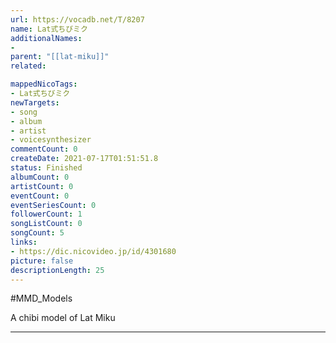 ```yaml
---
url: https://vocadb.net/T/8207
name: Lat式ちびミク
additionalNames: 
- 
parent: "[[lat-miku]]"
related:

mappedNicoTags:
- Lat式ちびミク
newTargets:
- song
- album
- artist
- voicesynthesizer
commentCount: 0
createDate: 2021-07-17T01:51:51.8
status: Finished
albumCount: 0
artistCount: 0
eventCount: 0
eventSeriesCount: 0
followerCount: 1
songListCount: 0
songCount: 5
links: 
- https://dic.nicovideo.jp/id/4301680
picture: false
descriptionLength: 25
---
```


#MMD_Models

A chibi model of Lat Miku

---

